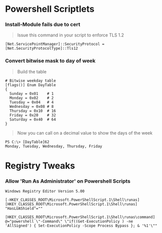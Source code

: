 # Powershell Scriptlets

### Install-Module fails due to cert

> Issue this command in your script to enforce TLS 1.2

```
[Net.ServicePointManager]::SecurityProtocol = [Net.SecurityProtocolType]::Tls12
```

### Convert bitwise mask to day of week

> Build the table

```
# Bitwise weekday table
[flags()] Enum DayTable
{
  Sunday = 0x01    # 1
  Monday = 0x02    # 2
  Tuesday = 0x04   # 4
  Wednesday = 0x08 # 8
  Thursday = 0x10  # 16
  Friday = 0x20    # 32
  Saturday = 0x40  # 64
}

```

> Now you can call on a decimal value to show the days of the week

```
PS C:\> [DayTable]62
Monday, Tuesday, Wednesday, Thursday, Friday
```

# Registry Tweaks

### Allow 'Run As Administrator' on Powershell Scripts

```
Windows Registry Editor Version 5.00

[-HKEY_CLASSES_ROOT\Microsoft.PowerShellScript.1\Shell\runas]
[HKEY_CLASSES_ROOT\Microsoft.PowerShellScript.1\Shell\runas]
"HasLUAShield"=""

[HKEY_CLASSES_ROOT\Microsoft.PowerShellScript.1\Shell\runas\command]
@="powershell \"-Command\" \"if((Get-ExecutionPolicy ) -ne 'AllSigned') { Set-ExecutionPolicy -Scope Process Bypass }; & '%1'\""
```
